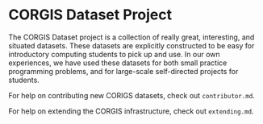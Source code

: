# CORGIS Dataset Project

The CORGIS Dataset project is a collection of really great, interesting, and situated datasets. These datasets are explicitly constructed to be easy for introductory computing students to pick up and use. In our own experiences, we have used these datasets for both small practice programming problems, and for large-scale self-directed projects for students.

For help on contributing new CORIGS datasets, check out `contributor.md`.

For help on extending the CORGIS infrastructure, check out `extending.md`.

